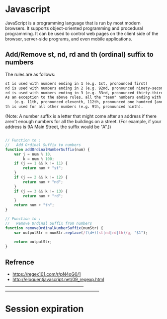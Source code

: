 # Javascript
JavaScript is a programming language that is run by most modern browsers. It supports object-oriented programming and procedural programming. It can be used to control web pages on the client side of the browser, server-side programs, and even mobile applications.

## Add/Remove st, nd, rd and th (ordinal) suffix to numbers
The rules are as follows:

```HTML
st is used with numbers ending in 1 (e.g. 1st, pronounced first)
nd is used with numbers ending in 2 (e.g. 92nd, pronounced ninety-second)
rd is used with numbers ending in 3 (e.g. 33rd, pronounced thirty-third)
As an exception to the above rules, all the "teen" numbers ending with 11, 12 or 13 use -th 
    (e.g. 11th, pronounced eleventh, 112th, pronounced one hundred [and] twelfth)
th is used for all other numbers (e.g. 9th, pronounced ninth).
```
(Note: A number suffix is a letter that might come after an address if there aren't enough numbers for all the buildings on a street. (For example, if your address is 9A Main Street, the suffix would be "A".))

```Javascript

// Function to : 
//   Add Ordinal Suffix to numbers
function addOrdinalNumberSuffix(num) {
    var j = num % 10,
        k = num % 100;
    if (j == 1 && k != 11) {
        return num + "st";
    }
    if (j == 2 && k != 12) {
        return num + "nd";
    }
    if (j == 3 && k != 13) {
        return num + "rd";
    }
    return num + "th";
}

// Function to : 
//   Remove Ordinal Suffix from numbers
function removeOrdinalNumberSuffix(numStr) {
    var outputStr = numStr.replace(/(\d+)(st|nd|rd|th)/g, "$1");  
  
    return outputStr;
}
```

## Refrence 
* https://regex101.com/r/pN4oG0/1
* http://eloquentjavascript.net/09_regexp.html

<hr align="center" width="50%">
<hr align="center" width="60%">

# Session expiration


